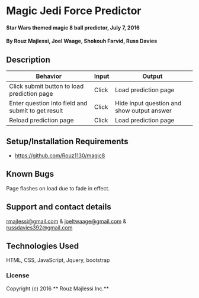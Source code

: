 # Magic Jedi Force Predictor

#### Star Wars themed magic 8 ball predictor, July 7, 2016

#### By **Rouz Majlessi, Joel Waage, Shokouh Farvid, Russ Davies**

## Description

|Behavior|Input|Output|
|--------|-----|------|
|Click submit button to load prediction page|Click|Load prediction page|
|Enter question into field and submit to get result|Click|Hide input question and show output answer|
|Reload prediction page|Click|Load prediction page|


## Setup/Installation Requirements

* https://github.com/Rouz1130/magic8

## Known Bugs

Page flashes on load due to fade in effect.

## Support and contact details

 rmajlessi@gmail.com & joeltwaage@gmail.com & russdavies392@gmail.com

## Technologies Used
HTML, CSS, JavaScript, Jquery, bootstrap

### License
Copyright (c) 2016 ** Rouz Majlessi Inc.**

